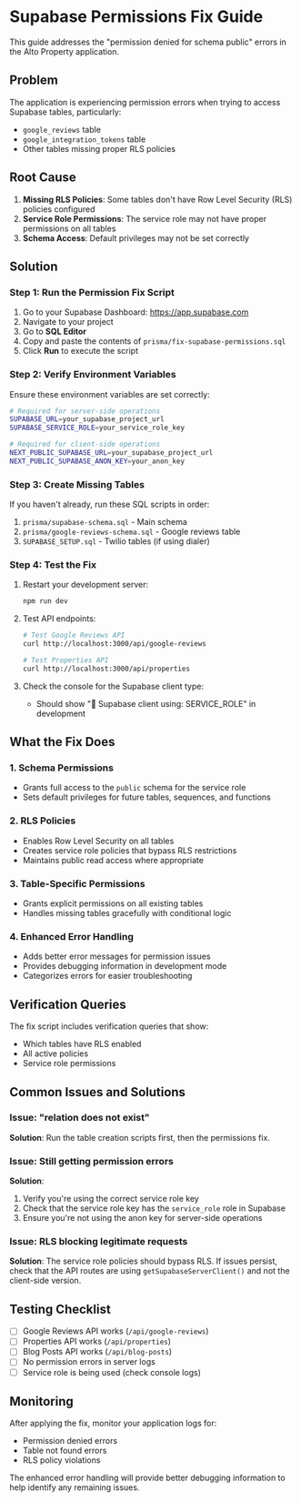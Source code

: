 # Supabase Permissions Fix Guide

This guide addresses the "permission denied for schema public" errors in the Alto Property application.

## Problem

The application is experiencing permission errors when trying to access Supabase tables, particularly:
- `google_reviews` table
- `google_integration_tokens` table
- Other tables missing proper RLS policies

## Root Cause

1. **Missing RLS Policies**: Some tables don't have Row Level Security (RLS) policies configured
2. **Service Role Permissions**: The service role may not have proper permissions on all tables
3. **Schema Access**: Default privileges may not be set correctly

## Solution

### Step 1: Run the Permission Fix Script

1. Go to your Supabase Dashboard: https://app.supabase.com
2. Navigate to your project
3. Go to **SQL Editor**
4. Copy and paste the contents of `prisma/fix-supabase-permissions.sql`
5. Click **Run** to execute the script

### Step 2: Verify Environment Variables

Ensure these environment variables are set correctly:

```bash
# Required for server-side operations
SUPABASE_URL=your_supabase_project_url
SUPABASE_SERVICE_ROLE=your_service_role_key

# Required for client-side operations
NEXT_PUBLIC_SUPABASE_URL=your_supabase_project_url
NEXT_PUBLIC_SUPABASE_ANON_KEY=your_anon_key
```

### Step 3: Create Missing Tables

If you haven't already, run these SQL scripts in order:

1. `prisma/supabase-schema.sql` - Main schema
2. `prisma/google-reviews-schema.sql` - Google reviews table
3. `SUPABASE_SETUP.sql` - Twilio tables (if using dialer)

### Step 4: Test the Fix

1. Restart your development server:
   ```bash
   npm run dev
   ```

2. Test API endpoints:
   ```bash
   # Test Google Reviews API
   curl http://localhost:3000/api/google-reviews
   
   # Test Properties API
   curl http://localhost:3000/api/properties
   ```

3. Check the console for the Supabase client type:
   - Should show "🔑 Supabase client using: SERVICE_ROLE" in development

## What the Fix Does

### 1. Schema Permissions
- Grants full access to the `public` schema for the service role
- Sets default privileges for future tables, sequences, and functions

### 2. RLS Policies
- Enables Row Level Security on all tables
- Creates service role policies that bypass RLS restrictions
- Maintains public read access where appropriate

### 3. Table-Specific Permissions
- Grants explicit permissions on all existing tables
- Handles missing tables gracefully with conditional logic

### 4. Enhanced Error Handling
- Adds better error messages for permission issues
- Provides debugging information in development mode
- Categorizes errors for easier troubleshooting

## Verification Queries

The fix script includes verification queries that show:
- Which tables have RLS enabled
- All active policies
- Service role permissions

## Common Issues and Solutions

### Issue: "relation does not exist"
**Solution**: Run the table creation scripts first, then the permissions fix.

### Issue: Still getting permission errors
**Solution**: 
1. Verify you're using the correct service role key
2. Check that the service role key has the `service_role` role in Supabase
3. Ensure you're not using the anon key for server-side operations

### Issue: RLS blocking legitimate requests
**Solution**: The service role policies should bypass RLS. If issues persist, check that the API routes are using `getSupabaseServerClient()` and not the client-side version.

## Testing Checklist

- [ ] Google Reviews API works (`/api/google-reviews`)
- [ ] Properties API works (`/api/properties`)
- [ ] Blog Posts API works (`/api/blog-posts`)
- [ ] No permission errors in server logs
- [ ] Service role is being used (check console logs)

## Monitoring

After applying the fix, monitor your application logs for:
- Permission denied errors
- Table not found errors
- RLS policy violations

The enhanced error handling will provide better debugging information to help identify any remaining issues.